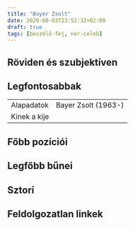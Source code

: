 ```yaml
---
title: "Bayer Zsolt"
date: 2020-08-03T23:52:32+02:00
draft: true
tags: [beszélő-fej, ner-celeb]
---
```


## Röviden és szubjektíven

## Legfontosabbak

|                           |                                                                    |
| :---                      | :----                                                              |
| Alapadatok                | Bayer Zsolt (1963-)                                                |
| Kinek a kije              |                                                                    |

## Főbb pozíciói


## Legfőbb bűnei

## Sztori

## Feldolgozatlan linkek
